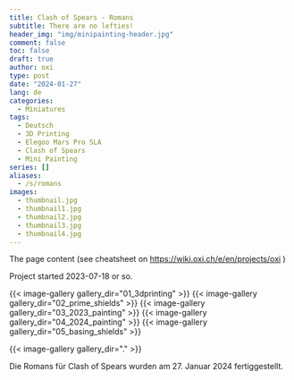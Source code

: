 ```yaml
---
title: Clash of Spears - Romans
subtitle: There are no lefties!
header_img: "img/minipainting-header.jpg"
comment: false
toc: false
draft: true
author: oxi
type: post
date: "2024-01-27"
lang: de
categories:
  - Miniatures
tags:
  - Deutsch
  - 3D Printing
  - Elegoo Mars Pro SLA
  - Clash of Spears
  - Mini Painting
series: []
aliases:
  - /s/romans
images:
  - thumbnail.jpg
  - thumbnail1.jpg
  - thumbnail2.jpg
  - thumbnail3.jpg
  - thumbnail4.jpg
---
```

The page content (see cheatsheet on https://wiki.oxi.ch/e/en/projects/oxi )

Project started 2023-07-18 or so.

{{< image-gallery gallery_dir="01_3dprinting" >}}
{{< image-gallery gallery_dir="02_prime_shields" >}}
{{< image-gallery gallery_dir="03_2023_painting" >}}
{{< image-gallery gallery_dir="04_2024_painting" >}}
{{< image-gallery gallery_dir="05_basing_shields" >}}


{{< image-gallery gallery_dir="." >}}

Die Romans für Clash of Spears wurden am 27. Januar 2024 fertiggestellt.
